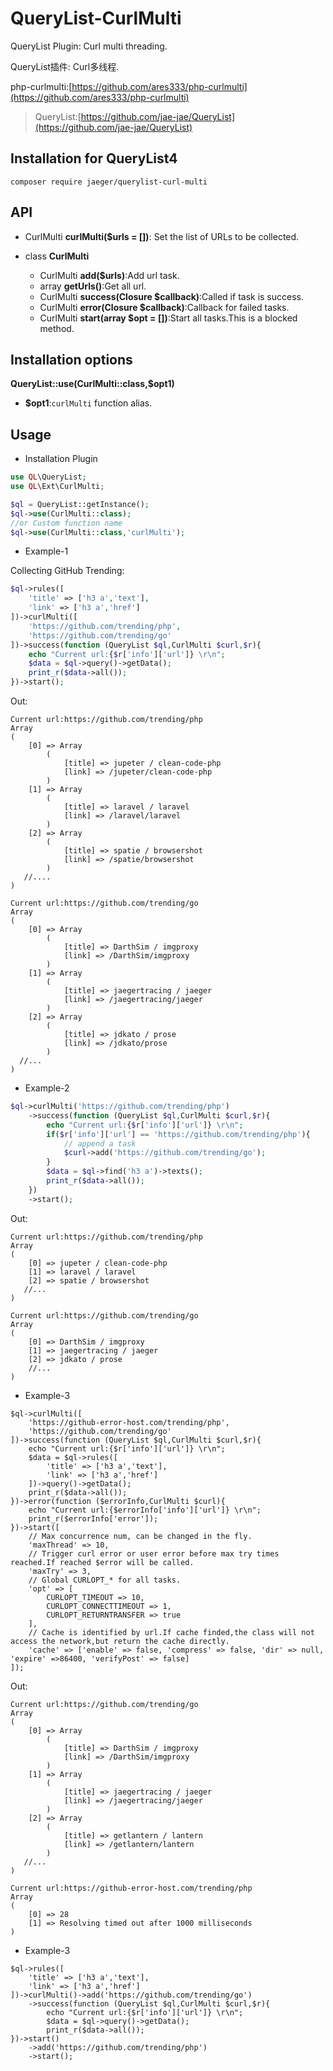 # QueryList-CurlMulti
QueryList Plugin: Curl multi threading. 

QueryList插件: Curl多线程.

php-curlmulti:[https://github.com/ares333/php-curlmulti](https://github.com/ares333/php-curlmulti)

> QueryList:[https://github.com/jae-jae/QueryList](https://github.com/jae-jae/QueryList)

## Installation for QueryList4
```
composer require jaeger/querylist-curl-multi
```

## API
-  CurlMulti **curlMulti($urls = [])**: Set the list of URLs to be collected.

-  class **CurlMulti** 
	- CurlMulti **add($urls)**:Add url task.
	- array **getUrls()**:Get all url.
	- CurlMulti **success(Closure $callback)**:Called if task is success.
	-  CurlMulti **error(Closure $callback)**:Callback for failed tasks.
	-  CurlMulti **start(array $opt = [])**:Start all tasks.This is a blocked method.

## Installation options

 **QueryList::use(CurlMulti::class,$opt1)**
- **$opt1**:`curlMulti` function alias.

## Usage

- Installation Plugin

```php
use QL\QueryList;
use QL\Ext\CurlMulti;

$ql = QueryList::getInstance();
$ql->use(CurlMulti::class);
//or Custom function name
$ql->use(CurlMulti::class,'curlMulti');
```
- Example-1

Collecting GitHub Trending:
```php
$ql->rules([
    'title' => ['h3 a','text'],
    'link' => ['h3 a','href']
])->curlMulti([
    'https://github.com/trending/php',
    'https://github.com/trending/go'
])->success(function (QueryList $ql,CurlMulti $curl,$r){
    echo "Current url:{$r['info']['url']} \r\n";
    $data = $ql->query()->getData();
    print_r($data->all());
})->start();
```
Out:
```
Current url:https://github.com/trending/php
Array
(
    [0] => Array
        (
            [title] => jupeter / clean-code-php
            [link] => /jupeter/clean-code-php
        )
    [1] => Array
        (
            [title] => laravel / laravel
            [link] => /laravel/laravel
        )
    [2] => Array
        (
            [title] => spatie / browsershot
            [link] => /spatie/browsershot
        )
   //....
)

Current url:https://github.com/trending/go
Array
(
    [0] => Array
        (
            [title] => DarthSim / imgproxy
            [link] => /DarthSim/imgproxy
        )
    [1] => Array
        (
            [title] => jaegertracing / jaeger
            [link] => /jaegertracing/jaeger
        )
    [2] => Array
        (
            [title] => jdkato / prose
            [link] => /jdkato/prose
        )
  //...
)

```

- Example-2

```php
$ql->curlMulti('https://github.com/trending/php')
    ->success(function (QueryList $ql,CurlMulti $curl,$r){
        echo "Current url:{$r['info']['url']} \r\n";
        if($r['info']['url'] == 'https://github.com/trending/php'){
            // append a task
            $curl->add('https://github.com/trending/go');
        }
        $data = $ql->find('h3 a')->texts();
        print_r($data->all());
    })
    ->start();
```
Out:
```
Current url:https://github.com/trending/php
Array
(
    [0] => jupeter / clean-code-php
    [1] => laravel / laravel
    [2] => spatie / browsershot
   //...
)

Current url:https://github.com/trending/go
Array
(
    [0] => DarthSim / imgproxy
    [1] => jaegertracing / jaeger
    [2] => jdkato / prose
    //...
)
```

- Example-3

```
$ql->curlMulti([
    'https://github-error-host.com/trending/php',
    'https://github.com/trending/go'
])->success(function (QueryList $ql,CurlMulti $curl,$r){
    echo "Current url:{$r['info']['url']} \r\n";
    $data = $ql->rules([
        'title' => ['h3 a','text'],
        'link' => ['h3 a','href']
    ])->query()->getData();
    print_r($data->all());
})->error(function ($errorInfo,CurlMulti $curl){
    echo "Current url:{$errorInfo['info']['url']} \r\n";
    print_r($errorInfo['error']);
})->start([
    // Max concurrence num, can be changed in the fly.
    'maxThread' => 10,
    // Trigger curl error or user error before max try times reached.If reached $error will be called.
    'maxTry' => 3,
    // Global CURLOPT_* for all tasks.
    'opt' => [
        CURLOPT_TIMEOUT => 10,
        CURLOPT_CONNECTTIMEOUT => 1,
        CURLOPT_RETURNTRANSFER => true
    ],
    // Cache is identified by url.If cache finded,the class will not access the network,but return the cache directly.
    'cache' => ['enable' => false, 'compress' => false, 'dir' => null, 'expire' =>86400, 'verifyPost' => false]
]);

```
Out:
```
Current url:https://github.com/trending/go
Array
(
    [0] => Array
        (
            [title] => DarthSim / imgproxy
            [link] => /DarthSim/imgproxy
        )
    [1] => Array
        (
            [title] => jaegertracing / jaeger
            [link] => /jaegertracing/jaeger
        )
    [2] => Array
        (
            [title] => getlantern / lantern
            [link] => /getlantern/lantern
        )
   //...
)

Current url:https://github-error-host.com/trending/php
Array
(
    [0] => 28
    [1] => Resolving timed out after 1000 milliseconds
)
```

- Example-3
```
$ql->rules([
    'title' => ['h3 a','text'],
    'link' => ['h3 a','href']
])->curlMulti()->add('https://github.com/trending/go')
    ->success(function (QueryList $ql,CurlMulti $curl,$r){
        echo "Current url:{$r['info']['url']} \r\n";
        $data = $ql->query()->getData();
        print_r($data->all());
})->start()
    ->add('https://github.com/trending/php')
    ->start();
```